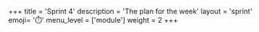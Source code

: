 +++
title = 'Sprint 4'
description = 'The plan for the week'
layout = 'sprint'
emoji= '⏱️'
menu_level = ['module']
weight = 2
+++


